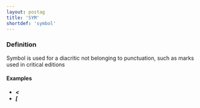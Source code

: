 ```yaml
---
layout: postag
title: 'SYM'
shortdef: 'symbol'
---
```


### Definition

Symbol is used for a diacritic not belonging to punctuation, such as marks used in critical editions

#### Examples

* <b>_<_</b>
* <b>_[_</b>

